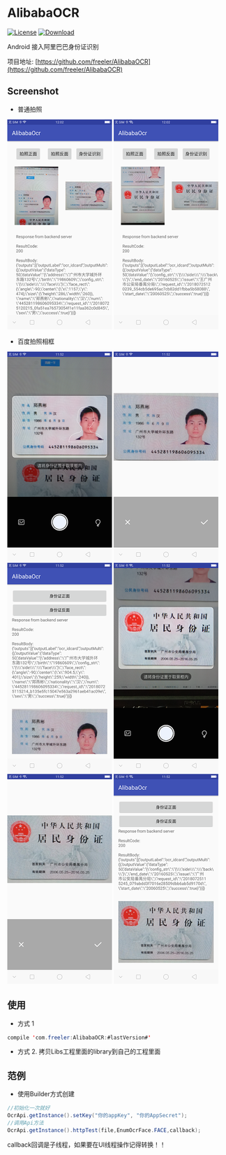 # AlibabaOCR
[![License](https://img.shields.io/badge/license-Apache%202-green.svg)](https://www.apache.org/licenses/LICENSE-2.0)
 [ ![Download](https://api.bintray.com/packages/freeleragain/maven/AlibabaOCR/images/download.svg) ](https://bintray.com/freeleragain/maven/AlibabaOCR/_latestVersion)

Android 接入阿里巴巴身份证识别

项目地址: [https://github.com/freeler/AlibabaOCR](https://github.com/freeler/AlibabaOCR)

## Screenshot
- 普通拍照

![](https://github.com/freeler/AlibabaOCR/blob/develop/screenshot/front_0.png)
![](https://github.com/freeler/AlibabaOCR/blob/develop/screenshot/back_0.png)

- 百度拍照相框

![](https://github.com/freeler/AlibabaOCR/blob/develop/screenshot/front_1.png)
![](https://github.com/freeler/AlibabaOCR/blob/develop/screenshot/front_2.png)
![](https://github.com/freeler/AlibabaOCR/blob/develop/screenshot/front_3.png)
![](https://github.com/freeler/AlibabaOCR/blob/develop/screenshot/back_1.png)
![](https://github.com/freeler/AlibabaOCR/blob/develop/screenshot/back_2.png)
![](https://github.com/freeler/AlibabaOCR/blob/develop/screenshot/back_3.png)


## 使用
- 方式 1

```java
compile 'com.freeler:AlibabaOCR:#lastVersion#'
```

- 方式 2. 拷贝Libs工程里面的library到自己的工程里面

## 范例

- 使用Builder方式创建

```java
//初始化一次就好
OcrApi.getInstance().setKey("你的appKey", "你的AppSecret");
//调用Api方法
OcrApi.getInstance().httpTest(file,EnumOcrFace.FACE,callback);
```
callback回调是子线程，如果要在UI线程操作记得转换！！

